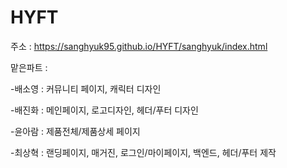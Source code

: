 # HYFT

주소 : https://sanghyuk95.github.io/HYFT/sanghyuk/index.html

맡은파트 : 

-배소영 : 커뮤니티 페이지, 캐릭터 디자인

-배진화 : 메인페이지, 로고디자인, 헤더/푸터 디자인

-윤아람 : 제품전체/제품상세 페이지

-최상혁 : 랜딩페이지, 매거진, 로그인/마이페이지, 백엔드, 헤더/푸터 제작